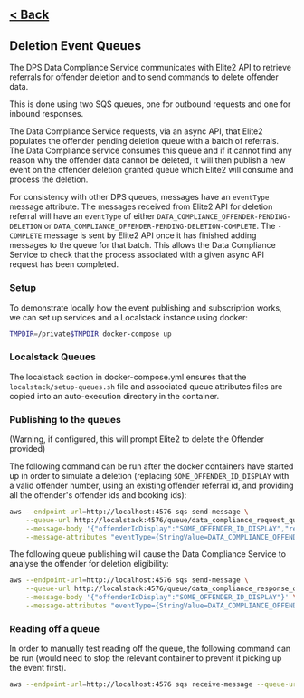 [< Back](../README.md)
---
## Deletion Event Queues

The DPS Data Compliance Service communicates with Elite2 API to retrieve referrals
for offender deletion and to send commands to delete offender data.

This is done using two SQS queues, one for outbound requests and one for inbound responses.

The Data Compliance Service requests, via an async API, that Elite2 populates the
offender pending deletion queue with a batch of referrals.  The Data Compliance service 
consumes this queue and if it cannot find any reason why the offender data cannot be
deleted, it will then publish a new event on the offender deletion granted queue which
Elite2 will consume and process the deletion.

For consistency with other DPS queues, messages have an `eventType` message attribute.
The messages received from Elite2 API for deletion referral will have an `eventType`
of either `DATA_COMPLIANCE_OFFENDER-PENDING-DELETION` or 
`DATA_COMPLIANCE_OFFENDER-PENDING-DELETION-COMPLETE`.  The `-COMPLETE` message is sent
by Elite2 API once it has finished adding messages to the queue for that batch.  This
allows the Data Compliance Service to check that the process associated with a given
async API request has been completed.

### Setup

To demonstrate locally how the event publishing and subscription
works, we can set up services and a Localstack instance using docker:

```bash
TMPDIR=/private$TMPDIR docker-compose up
```

### Localstack Queues
The localstack section in docker-compose.yml ensures that the 
`localstack/setup-queues.sh` file and associated queue attributes files
are copied into an auto-execution directory in the container.

### Publishing to the queues

(Warning, if configured, this will prompt Elite2 to delete the Offender provided)

The following command can be run after the docker containers have started up
in order to simulate a deletion (replacing `SOME_OFFENDER_ID_DISPLAY` with a
valid offender number, using an existing offender referral id, and providing
all the offender's offender ids and booking ids):

```bash
aws --endpoint-url=http://localhost:4576 sqs send-message \
    --queue-url http://localstack:4576/queue/data_compliance_request_queue \
    --message-body '{"offenderIdDisplay":"SOME_OFFENDER_ID_DISPLAY","referralId":1,"offenderIds":[123],"offenderBookIds":[456]}' \
    --message-attributes "eventType={StringValue=DATA_COMPLIANCE_OFFENDER-DELETION-GRANTED,DataType=String}"
```

The following queue publishing will cause the Data Compliance Service to analyse
the offender for deletion eligibility:

```bash
aws --endpoint-url=http://localhost:4576 sqs send-message \
    --queue-url http://localstack:4576/queue/data_compliance_response_queue \
    --message-body '{"offenderIdDisplay":"SOME_OFFENDER_ID_DISPLAY"}' \
    --message-attributes "eventType={StringValue=DATA_COMPLIANCE_OFFENDER-PENDING-DELETION,DataType=String}"
```

### Reading off a queue
In order to manually test reading off the queue, the following command
can be run (would need to stop the relevant container to prevent it picking up
the event first).
```bash
aws --endpoint-url=http://localhost:4576 sqs receive-message --queue-url http://localhost:4576/queue/data_compliance_request_queue
```
